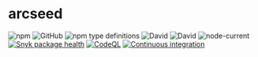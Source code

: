 # arcseed

![npm](https://img.shields.io/npm/v/arcseed?style=plastic)
![GitHub](https://img.shields.io/github/license/Stassi/arcseed?style=plastic)
![npm type definitions](https://img.shields.io/npm/types/arcseed?style=plastic)
![David](https://img.shields.io/david/Stassi/arcseed?style=plastic)
![David](https://img.shields.io/david/dev/Stassi/arcseed?style=plastic)
![node-current](https://img.shields.io/node/v/arcseed?style=plastic)
[![Snyk package health](https://snyk.io/advisor/npm-package/arcseed/badge.svg)](https://snyk.io/advisor/npm-package/arcseed)
[![CodeQL](https://github.com/Stassi/arcseed/actions/workflows/codeql.yml/badge.svg)](https://github.com/Stassi/arcseed/actions/workflows/codeql.yml)
[![Continuous integration](https://github.com/Stassi/arcseed/actions/workflows/ci.yml/badge.svg)](https://github.com/Stassi/arcseed/actions/workflows/ci.yml)
